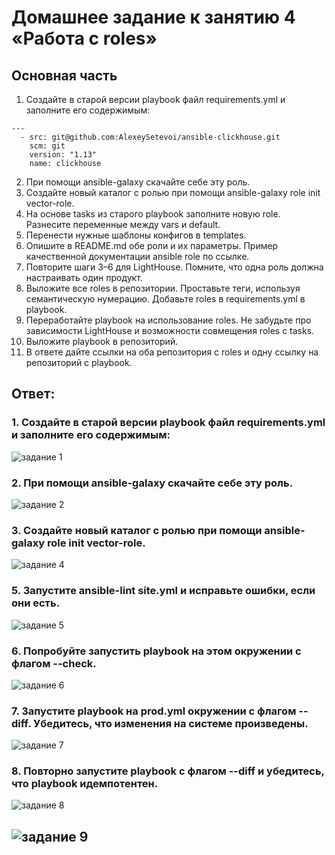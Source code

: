 # Домашнее задание к занятию 4 «Работа с roles»

## Основная часть
1. Создайте в старой версии playbook файл requirements.yml и заполните его содержимым:
```
---
  - src: git@github.com:AlexeySetevoi/ansible-clickhouse.git
    scm: git
    version: "1.13"
    name: clickhouse 
```
2. При помощи ansible-galaxy скачайте себе эту роль.
3. Создайте новый каталог с ролью при помощи ansible-galaxy role init vector-role.
4. На основе tasks из старого playbook заполните новую role. Разнесите переменные между vars и default.
5. Перенести нужные шаблоны конфигов в templates.
6. Опишите в README.md обе роли и их параметры. Пример качественной документации ansible role по ссылке.
7. Повторите шаги 3–6 для LightHouse. Помните, что одна роль должна настраивать один продукт.
8. Выложите все roles в репозитории. Проставьте теги, используя семантическую нумерацию. Добавьте roles в requirements.yml в playbook.
9. Переработайте playbook на использование roles. Не забудьте про зависимости LightHouse и возможности совмещения roles с tasks.
10. Выложите playbook в репозиторий.
11. В ответе дайте ссылки на оба репозитория с roles и одну ссылку на репозиторий с playbook.

## Ответ:
### 1. Создайте в старой версии playbook файл requirements.yml и заполните его содержимым:
![задание 1]()
### 2. При помощи ansible-galaxy скачайте себе эту роль.
![задание 2]()
### 3. Создайте новый каталог с ролью при помощи ansible-galaxy role init vector-role.
![задание 4]()
### 5. Запустите ansible-lint site.yml и исправьте ошибки, если они есть.
![задание 5]()
### 6. Попробуйте запустить playbook на этом окружении с флагом --check.
![задание 6]()
### 7. Запустите playbook на prod.yml окружении с флагом --diff. Убедитесь, что изменения на системе произведены.
![задание 7]()
### 8. Повторно запустите playbook с флагом --diff и убедитесь, что playbook идемпотентен.
![задание 8]()
## ![задание 9]()


